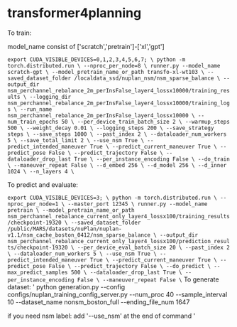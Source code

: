 # transformer4planning

To train:

model_name consist of ['scratch','pretrain']-['xl','gpt']

`
export CUDA_VISIBLE_DEVICES=0,1,2,3,4,5,6,7; \
python -m torch.distributed.run \
--nproc_per_node=8 \
runner.py --model_name scratch-gpt \
--model_pretrain_name_or_path transfo-xl-wt103 \
--saved_dataset_folder /localdata_ssd/nuplan_nsm/nsm_sparse_balance \
--output_dir nsm_perchannel_rebalance_2m_perInsFalse_layer4_lossx10000/training_results \
--logging_dir nsm_perchannel_rebalance_2m_perInsFalse_layer4_lossx10000/training_logs \
--run_name nsm_perchannel_rebalance_2m_perInsFalse_layer4_lossx10000 \
--num_train_epochs 50 \
--per_device_train_batch_size 2 \
--warmup_steps 500 \
--weight_decay 0.01 \
--logging_steps 200 \
--save_strategy steps \
--save_steps 1000 \
--past_index 2 \
--dataloader_num_workers 5 \
--save_total_limit 2 \
--use_nsm True \
--predict_intended_maneuver True \
--predict_current_maneuver True \
--predict_pose False \
--predict_trajectory False \
--dataloader_drop_last True \
--per_instance_encoding False \
--do_train \
--maneuver_repeat False \
--d_embed 256 \
--d_model 256 \
--d_inner 1024 \
--n_layers 4 \
`



To predict and evaluate:

`
export CUDA_VISIBLE_DEVICES=3; \
python -m torch.distributed.run \
--nproc_per_node=1 \
--master_port 12345 \
runner.py --model_name pretrain \
--model_pretrain_name_or_path nsm_perchannel_rebalance_current_only_layer4_lossx100/training_results/checkpoint-19320 \
--saved_dataset_folder /public/MARS/datasets/nuPlan/nuplan-v1.1/nsm_cache_boston_0412/nsm_sparse_balance \
--output_dir nsm_perchannel_rebalance_current_only_layer4_lossx100/prediction_results/checkpoint-19320 \
--per_device_eval_batch_size 20 \
--past_index 2 \
--dataloader_num_workers 5 \
--use_nsm True \
--predict_intended_maneuver True \
--predict_current_maneuver True \
--predict_pose False \
--predict_trajectory False \
--do_predict \
--max_predict_samples 500 \
--dataloader_drop_last True \
--per_instance_encoding False \
--maneuver_repeat False \
`
 To generate dataset:
 '
 python generation.py --config configs/nuplan_training_config_server.py --num_proc 40  --sample_interval 10 --dataset_name nonsm_boston_full --ending_file_num 1647

 if you need nsm label:
  add '--use_nsm' at the end of command
 '
